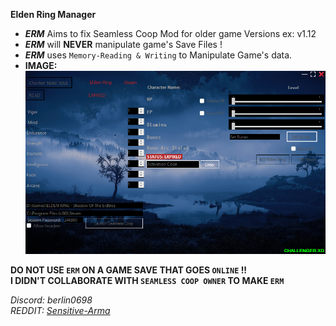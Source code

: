 **Elden Ring Manager**

- ***ERM*** Aims to fix Seamless Coop Mod for older game Versions ex: v1.12  
- ***ERM*** will **NEVER** manipulate game's Save Files !  
- ***ERM*** uses `Memory-Reading & Writing` to Manipulate Game's data.  
- **IMAGE:**
![(Elden Ring Manager)](Screenshot.png)

 **DO NOT USE `ERM` ON A GAME SAVE THAT GOES `ONLINE` !!**  
 **I DIDN'T COLLABORATE WITH ``SEAMLESS COOP OWNER`` TO MAKE ``ERM``**  

*Discord: berlin0698*  
*REDDIT: [Sensitive-Arma](https://www.reddit.com/user/Sensitive-Arma/)*

